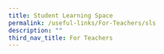 ```yaml
---
title: Student Learning Space
permalink: /useful-links/For-Teachers/sls
description: ""
third_nav_title: For Teachers
---
```

